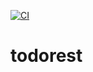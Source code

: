 [![CI](https://github.com/devops-team-92/todorest/actions/workflows/main.yml/badge.svg?branch=master)](https://github.com/devops-team-92/todorest/actions/workflows/main.yml)

# todorest
